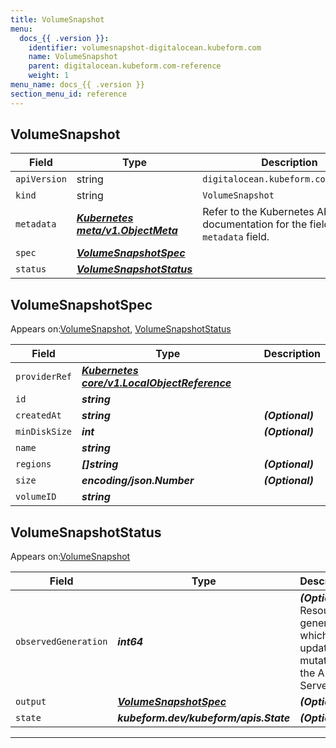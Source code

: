 ```yaml
---
title: VolumeSnapshot
menu:
  docs_{{ .version }}:
    identifier: volumesnapshot-digitalocean.kubeform.com
    name: VolumeSnapshot
    parent: digitalocean.kubeform.com-reference
    weight: 1
menu_name: docs_{{ .version }}
section_menu_id: reference
---
```


## VolumeSnapshot
| Field | Type | Description |
| ------ | ----- | ----------- |
| `apiVersion` | string | `digitalocean.kubeform.com/v1alpha1` |
|    `kind` | string | `VolumeSnapshot` |
| `metadata` | ***[Kubernetes meta/v1.ObjectMeta](https://kubernetes.io/docs/reference/generated/kubernetes-api/v1.13/#objectmeta-v1-meta)***|Refer to the Kubernetes API documentation for the fields of the `metadata` field.|
| `spec` | ***[VolumeSnapshotSpec](#VolumeSnapshotSpec)***||
| `status` | ***[VolumeSnapshotStatus](#VolumeSnapshotStatus)***||
## VolumeSnapshotSpec

Appears on:[VolumeSnapshot](#VolumeSnapshot), [VolumeSnapshotStatus](#VolumeSnapshotStatus)

| Field | Type | Description |
| ------ | ----- | ----------- |
| `providerRef` | ***[Kubernetes core/v1.LocalObjectReference](https://kubernetes.io/docs/reference/generated/kubernetes-api/v1.13/#localobjectreference-v1-core)***||
| `id` | ***string***||
| `createdAt` | ***string***| ***(Optional)*** |
| `minDiskSize` | ***int***| ***(Optional)*** |
| `name` | ***string***||
| `regions` | ***[]string***| ***(Optional)*** |
| `size` | ***encoding/json.Number***| ***(Optional)*** |
| `volumeID` | ***string***||
## VolumeSnapshotStatus

Appears on:[VolumeSnapshot](#VolumeSnapshot)

| Field | Type | Description |
| ------ | ----- | ----------- |
| `observedGeneration` | ***int64***| ***(Optional)*** Resource generation, which is updated on mutation by the API Server.|
| `output` | ***[VolumeSnapshotSpec](#VolumeSnapshotSpec)***| ***(Optional)*** |
| `state` | ***kubeform.dev/kubeform/apis.State***| ***(Optional)*** |
---
